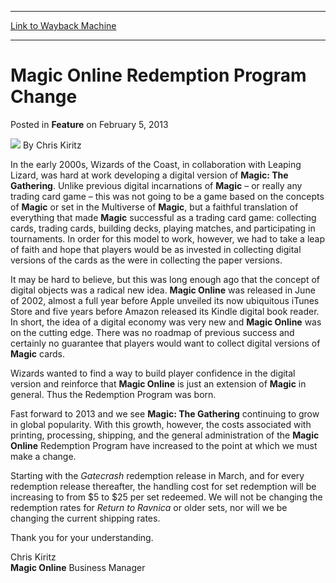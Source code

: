 
---
[Link to Wayback Machine](https://web.archive.org/web/20181226233450/https://magic.wizards.com/en/articles/archive/feature/magic-online-redemption-program-change-2013-02-05)

[_metadata_:wayback_url]:- "https://magic.wizards.com/en/articles/archive/feature/magic-online-redemption-program-change-2013-02-05"
[_metadata_:wayback_raw_url]:- "https://web.archive.org/web/20181226233450id_/https://magic.wizards.com/en/articles/archive/feature/magic-online-redemption-program-change-2013-02-05"
[_metadata_:wayback_capture_timestamp]:- "2018-12-26 23:34:50+00:00"
[_metadata_:publish_date]:- "2013-02-05"
[_metadata_:generator]:- "Drupal 7 (http://drupal.org)"
---


Magic Online Redemption Program Change
======================================



 Posted in **Feature**
 on February 5, 2013 






![](https://media.magic.wizards.com/styles/auth_small/public/images/hero/wizardslogo_thumb.jpg)
By Chris Kiritz












In the early 2000s, Wizards of the Coast, in collaboration with Leaping Lizard, was hard at work developing a digital version of **Magic: The Gathering**. Unlike previous digital incarnations of **Magic** – or really any trading card game – this was not going to be a game based on the concepts of **Magic** or set in the Multiverse of **Magic**, but a faithful translation of everything that made **Magic** successful as a trading card game: collecting cards, trading cards, building decks, playing matches, and participating in tournaments. In order for this model to work, however, we had to take a leap of faith and hope that players would be as invested in collecting digital versions of the cards as the were in collecting the paper versions.


It may be hard to believe, but this was long enough ago that the concept of digital objects was a radical new idea. **Magic Online** was released in June of 2002, almost a full year before Apple unveiled its now ubiquitous iTunes Store and five years before Amazon released its Kindle digital book reader. In short, the idea of a digital economy was very new and **Magic Online** was on the cutting edge. There was no roadmap of previous success and certainly no guarantee that players would want to collect digital versions of **Magic** cards.


Wizards wanted to find a way to build player confidence in the digital version and reinforce that **Magic Online** is just an extension of **Magic** in general. Thus the Redemption Program was born.


Fast forward to 2013 and we see **Magic: The Gathering** continuing to grow in global popularity. With this growth, however, the costs associated with printing, processing, shipping, and the general administration of the **Magic Online** Redemption Program have increased to the point at which we must make a change.


Starting with the *Gatecrash* redemption release in March, and for every redemption release thereafter, the handling cost for set redemption will be increasing to from $5 to $25 per set redeemed. We will not be changing the redemption rates for *Return to Ravnica* or older sets, nor will we be changing the current shipping rates.


Thank you for your understanding.


Chris Kiritz  
**Magic Online** Business Manager








